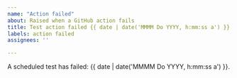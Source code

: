 ```yaml
---
name: "Action failed"
about: Raised when a GitHub action fails
title: Test action failed {{ date | date('MMMM Do YYYY, h:mm:ss a') }}
labels: action failed
assignees: ''

---
```


A scheduled test has failed: {{ date | date('MMMM Do YYYY, h:mm:ss a') }}.
